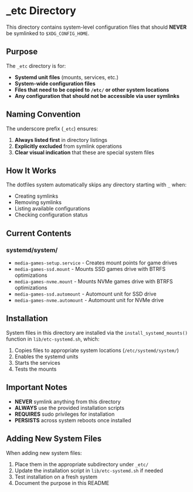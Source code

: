 # _etc Directory

This directory contains system-level configuration files that should **NEVER** be symlinked to `$XDG_CONFIG_HOME`.

## Purpose

The `_etc` directory is for:
- **Systemd unit files** (mounts, services, etc.)
- **System-wide configuration files**
- **Files that need to be copied to `/etc/` or other system locations**
- **Any configuration that should not be accessible via user symlinks**

## Naming Convention

The underscore prefix (`_etc`) ensures:
1. **Always listed first** in directory listings
2. **Explicitly excluded** from symlink operations
3. **Clear visual indication** that these are special system files

## How It Works

The dotfiles system automatically skips any directory starting with `_` when:
- Creating symlinks
- Removing symlinks  
- Listing available configurations
- Checking configuration status

## Current Contents

### systemd/system/
- `media-games-setup.service` - Creates mount points for game drives
- `media-games-ssd.mount` - Mounts SSD games drive with BTRFS optimizations
- `media-games-nvme.mount` - Mounts NVMe games drive with BTRFS optimizations
- `media-games-ssd.automount` - Automount unit for SSD drive
- `media-games-nvme.automount` - Automount unit for NVMe drive

## Installation

System files in this directory are installed via the `install_systemd_mounts()` function in `lib/etc-systemd.sh`, which:
1. Copies files to appropriate system locations (`/etc/systemd/system/`)
2. Enables the systemd units
3. Starts the services
4. Tests the mounts

## Important Notes

- **NEVER** symlink anything from this directory
- **ALWAYS** use the provided installation scripts
- **REQUIRES** sudo privileges for installation
- **PERSISTS** across system reboots once installed

## Adding New System Files

When adding new system files:
1. Place them in the appropriate subdirectory under `_etc/`
2. Update the installation script in `lib/etc-systemd.sh` if needed
3. Test installation on a fresh system
4. Document the purpose in this README